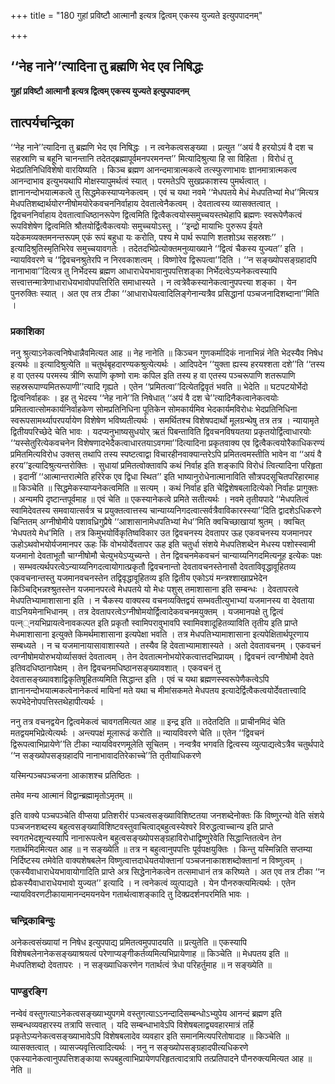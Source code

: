 +++
title = "180 गुहां प्रविष्टौ आत्मानौ इत्यत्र द्वित्वम् एकस्य युज्यते इत्युपपादनम्"

+++


## ‘‘नेह नाने’’त्यादिना तु ब्रह्मणि भेद एव निषिद्धः

**गुहां प्रविष्टौ आत्मानौ इत्यत्र द्वित्वम् एकस्य युज्यते इत्युपपादनम्**

## **तात्पर्यचन्द्रिका**

‘‘नेह नाने’’त्यादिना तु ब्रह्मणि भेद एव निषिद्धः । न त्वनेकत्वसङ्ख्या । प्रत्युत ‘‘अयं वै हरयोऽयं वै दश च सहस्राणि च बहूनि चानन्तानि तदेतद्ब्रह्मापूर्वमनपरमनन्त’’ मित्यादिश्रुत्या हि सा विहिता । विरोधं तु भेदप्रतिनिधिविशेषो वारयिष्यति । किञ्च ब्रह्मण आनन्दमात्रात्मकत्वे तत्स्फुरणाभावः ज्ञानमात्रात्मकत्व आनन्दाभाव इत्युभयथापि मोक्षस्यापुमर्थत्वं स्यात् । परमतेऽपि सुखप्रकाशस्य पुमर्थत्वात् । ज्ञानानन्दोभयात्मकत्वे तु सिद्धमेकस्याप्यनेकत्वम् । एवं च यथा नवमे ‘‘मेधपतये मेधं मेधपतिभ्यां मेध’’मित्यत्र मेधपतिशब्दार्थयोरग्नीषोमयोरेकवचननिर्वाहाय देवतात्वेनैकत्वम् । देवतात्वस्य व्यासक्तत्वात् । द्विवचननिर्वाहाय देवतात्वाधिष्ठानरूपेण द्वित्वमिति द्वित्वैकत्वयोस्समुच्चयस्तथेहापि ब्रह्मणः स्वरूपेणैकत्वं रूपविशेषेण द्वित्वमिति श्रौतयोर्द्वित्वैकत्वयोः समुच्चयोऽस्तु । ‘‘इन्द्रो मायाभिः पुरुरूप ईयते यदेकमव्यक्तमनन्तरूपम् एकं रूपं बहुधा यः करोति, पश्य मे पार्थ रूपाणि शतशोऽथ सहस्रशः’’ । इत्यादिश्रुतिस्मृतिभिरेव समुच्चयावगतेः । तदेतदभिप्रेत्योक्तमनुव्याख्याने ‘‘द्वित्वं चैकस्य युज्यत’’ इति । न्यायविवरणे च ‘‘द्विवचनश्रुतेरपि न निरवकाशत्वम् । विष्णोरेव द्विरूपत्वा’’दिति । ‘‘न सङ्ख्योपसङ्ग्रहादपि नानाभावा’’दित्यत्र तु निर्भेदस्य ब्रह्मण आधाराधेयभावानुपपत्तिशङ्का निर्भेदत्वेऽप्यनेकत्वस्यापि सत्त्वात्तन्मात्रेणाधाराधेयभावोपपत्तिरिति समाधास्यते । न त्वत्रेवैकस्यानेकत्वानुपपत्त्या शङ्का । येन पुनरुक्तिः स्यात् । अत एव तत्र टीका ‘‘आधाराधेयत्वादिलिङ्गेनान्यत्रैव प्रसिद्धानां पञ्चजनादिशब्दाना’’मिति ।

### **प्रकाशिका**

ननु श्रुत्याऽनेकत्वनिषेधान्नैवमित्यत आह ॥ नेह नानेति ॥ किञ्चन गुणकर्मादिकं नानाभिन्नं नेति भेदस्यैव निषेध इत्यर्थः ॥ इत्यादिश्रुत्येति ॥ चतुर्थबृहदारण्यकश्रुत्येत्यर्थः । आदिपदेन ‘‘युक्ता ह्यस्य हरयश्शता दशे’’ति ‘‘तस्य ह वा एतस्य परमस्य त्रीणि रूपाणि कृष्णो रामः कपिल इति तस्य ह वा एतस्य पञ्चरूपाणि शतरूपाणि सहस्ररूपाण्यमितरूपाणी’’त्यादि गृह्यते । एतेन ‘‘प्रमितत्वा’’दित्येतद्विवृतं भवति ॥ भेदेति ॥ घटपटयोर्भेदो द्वित्वनिर्वाहकः । इह तु भेदस्य ‘‘नेह नाने’’ति निषेधात् ‘‘अयं वै दश चे’’त्यादिनैकत्वानेकत्वयोः प्रमितत्वात्सोमकार्यनिर्वाहकेण सोमप्रतिनिधिना पूतिकेन सोमकार्यमिव भेदकार्यमविरोधः भेदप्रतिनिधिना स्वरूपसामर्थ्यापरपर्यायेण विशेषेण भविष्यतीत्यर्थः । समर्थितश्च विशेषपदार्थो मूलग्रन्थेषु तत्र तत्र । न्यायामृते द्वितीयपरिच्छेदे चेति भावः । यदप्यनुभाष्यसुधयोर् ऋतं पिबन्ताविति द्विवचनविषयतया प्रकृतयोर्द्वित्वाधारयोः ‘‘यस्सेतुरित्येकवचनेन विशेषणादभेदैकत्वाधारतयाऽवगमा’’दित्यादिना प्रकृतवाक्य एव द्वित्वैकत्वयोरैकाधिकरण्यं प्रमितमित्यविरोध उक्तस् तथापि तस्य स्पष्टत्वाद्वा विचारहीनवाक्यान्तरेऽपि प्रमितत्वमस्तीति भावेन वा ‘‘अयं वै हरय’’इत्यादिश्रुत्यन्तरोक्तिः । सुधायां प्रमितत्वोक्तावपि कथं निर्वाह इति शङ्कापि विरोधं त्वित्यादिना परिहृता । इदानीं ‘‘आत्मान्तरात्मेति हरिरेक एव द्विधा स्थित’’ इति भाष्यानुरोधेनात्मानाविति सौत्रपदसूचितपरिहारमाह ॥ किञ्चेति ॥ सिद्धमेकस्याप्यनेकत्वमिति ॥ सत्यम् । कथं निर्वाह इति चेद्विशेषबलादित्येको निर्वाहः प्रागुक्तः । अन्यमपि दृष्टान्तपूर्वमाह ॥ एवं चेति ॥ एकस्यानेकत्वे प्रमिते सतीत्यर्थः । नवमे तृतीयपादे ‘‘मेधपतित्वं स्वामिदेवतस्य समवायात्सर्वत्र च प्रयुक्तत्वात्तस्य चान्याय्यनिगदत्वात्सर्वत्रैवाविकारस्स्या’’दिति द्वादशेऽधिकरणे चिन्तितम् अग्नीषोमीये पशावध्रिगुप्रैषे ‘‘आशासानामेधपतिभ्यां मेध’’मिति क्वचिच्छाखायां श्रुतम् । क्वचित् ‘मेधपतये मेध’मिति । तत्र किमुभयोर्विकृतिष्वविकार उत द्विवचनस्य देवतापर ऊह एकवचनस्य यजमानपर ऊहोऽथवोभयोर्यजमानपर ऊहः किं वोभयोर्देवतापर ऊह इति चतुर्धा संशये मेधपतिशब्देन मेधस्य पशोस्स्वामी यजमानो देवताभूतौ चाग्नीषोमौ चेत्युभयेऽप्युच्यन्ते । तेन द्विवचनमेकवचनं चान्याय्यनिगदमित्यनूह इत्येकः पक्षः । सम्भवत्यर्थपरत्वेऽन्याय्यनिगदत्वायोगात्प्रकृतौ द्विवचनान्तो देवतावचनस्तेनासौ देवताविवृद्धावूहितव्य एकवचनान्तस्तु यजमानवचनस्तेन तद्विवृद्धावूहितव्य इति द्वितीय एकोऽयं मन्त्रश्शाखाप्रभेदेन किञ्चिद्भिन्नश्श्रुतस्तेन यजमानपरत्वे मेधपतये यो मेधः पशुस् तमाशासाना इति सम्बन्धः । देवतापरत्वे मेधपतिभ्यामाशासाना इति । न चैकस्य वाक्यस्य वचनव्यक्तिद्वयं सम्भवतीत्युभाभ्यां यजमानस्य वा देवताया वाऽनियमेनाभिधानम् । तत्र देवतापरत्वेऽग्नीषोमयोर्द्वित्वादेकवचनमयुक्तम् । यजमानपक्षे तु द्वित्वं पत्न््नयभिप्रायत्वेनावकल्पत इति प्रकृतौ स्वामिपरावुभावपि स्वामिवशादूहितव्याविति तृतीय इति प्राप्ते मेधमाशासाना इत्युक्ते किमर्थमाशासाना इत्यपेक्षा भवति । तत्र मेधपतिभ्यामाशासाना इत्यपेक्षितार्थपूरणाय सम्बध्यते । न च यजमानायासावाशास्यते । तस्यैव हि देवताभ्यामाशास्यते । अतो देवतावचनम् । एकवचनं त्वग्नीषोमयोरुभयोर्व्यासक्तं देवतात्वम् । तेन देवतात्मनोभयोरेकत्वात्तदभिप्रायम् । द्विवचनं त्वग्नीषोमौ देवते इतिवदधिष्ठानापेक्षम् । तेन द्विवचनमधिष्ठानसङ्ख्यावशात् । एकवचनं तु देवतासङ्ख्यावशाद्विकृतिषूहितव्यमिति सिद्धान्त इति । एवं च यथा ब्रह्मणस्स्वरूपेणैकत्वेऽपि ज्ञानानन्दोभयात्मकत्वेनानेकत्वं मायिनां मते यथा च मीमांसकमते मेधपतय इत्यादेर्द्वित्वैकत्वयोर्देवतात्त्वादि रूपभेदेनोपपत्तिस्तथेहापीत्यर्थः ।

ननु तत्र वचनद्वयेन द्वित्वमेकत्वं चावगतमित्यत आह ॥ इन्द्र इति ॥ तदेतदिति ॥ प्राचीनमिदं चेति मतद्वयमभिप्रेत्येत्यर्थः । अन्त्यपक्षं मूलारूढं करोति ॥ न्यायविवरणे चेति ॥ एतेन ‘‘द्विवचनं द्विरूपत्वाभिप्रायेणे’’ति टीका न्यायविवरणमूलेति सूचितम् । नन्वत्रैव भगवति द्वित्वस्य व्युत्पाद्यत्वेऽत्रैव चतुर्थपादे ‘‘न सङ्ख्योपसङ्ग्रहादपि नानाभावादतिरेकाच्चे’’ति तृतीयाधिकरणे

यस्मिन्पञ्चपञ्चजना आकाशश्च प्रतिष्ठितः ।

तमेव मन्य आत्मानं विद्वान्ब्रह्मामृतोऽमृतम् ॥

इति वाक्ये पञ्चपञ्चेति वीप्सया प्रतिशरीरं पञ्चत्वसङ्ख्याविशिष्टतया जनशब्देनोक्तः किं विष्णुरन्यो वेति संशये पञ्चजनशब्दस्य बहुत्वसङ्ख्याविशिष्टवस्तुवाचित्वाद्बहुत्वस्येश्वरे विरुद्धत्वाच्चान्य इति प्राप्ते स्वगतभेदशून्यस्यापि नानारूपत्वेन बहुत्वसङ्ख्योपसङ्ग्रहाविरोधाद्विष्णुरेवेति सिद्धान्तितत्वेन तेन गतार्थमिदमित्यत आह ॥ न सङ्ख्येति ॥ तत्र न बहुत्वानुपपत्तिः पूर्वपक्षयुक्तिः । किन्तु यस्मिन्निति सप्तम्या निर्दिष्टस्य तमेवेति वाक्यशेषबलेन विष्णुत्वात्तदाधेयतयोक्तानां पञ्चजनाकाशशब्दोक्तानां न विष्णुत्वम् । एकस्यैवाधाराधेयभावायोगादिति प्राप्ते अत्र सिद्धेनानेकत्वेन तत्समाधानं तत्र करिष्यते । अत एव तत्र टीका ‘‘न ह्येकस्यैवाधाराधेयभावो युज्यत’’ इत्यादि । न त्वनेकत्वं व्युत्पाद्यते । येन पौनरुक्त्यमित्यर्थः । एतेन न्यायविवरणटीकायामानन्दमयनयेन गतार्थत्वाशङ्कादि तु दिक्प्रदर्शनपरमिति भावः ।

### **चन्द्रिकाबिन्दुः**

अनेकत्वसंख्यायां न निषेध इत्युपपाद्य प्रमितत्वमुपपादयति ॥ प्रत्युतेति ॥ एकस्यापि विशेषबलेनानेकसङ्ख्याश्रयत्वं परेणाप्यङ्गीकर्तव्यमित्यभिप्रायेणाह ॥ किञ्चेति ॥ मेधपतय इति ॥ मेधपतिशब्दो देवतापरः । न सङ्ख्याधिकरणेन गतार्थत्वं त्रेधा परिहर्तुमाह ॥ न सङ्ख्येति ॥

### **पाण्डुरङ्गि**

नन्वेवं वस्तुगत्याऽनेकत्वसङ्ख्याभ्युपगमे वस्तुगत्याऽऽनन्दादिसम्बन्धोऽभ्युपेय आनन्दं ब्रह्मण इति सम्बन्धव्यवहारस्य तत्रापि सत्त्वात् । यदि सम्बन्धाभावेऽपि विशेषबलाद्व्यवहारमात्रं तर्हि प्रकृतेऽप्यनेकत्वसङ्ख्याभावेऽपि विशेषबलादेव व्यवहार इति समानमित्यपरितोषादाह ॥ किञ्चेति ॥ व्यासक्तत्वात् । व्यासज्यवृत्तित्वादित्यर्थः । ननु न सङ्ख्योपसङ्ग्रहादपीत्यधिकरणे एकस्यानेकत्वानुपपत्तिशङ्काया रूपबहुत्वाभिप्रायेणपरिहृतत्वादत्रापि तत्प्रतिपादने पौनरुक्त्यमित्यत आह ॥ नेति ॥

